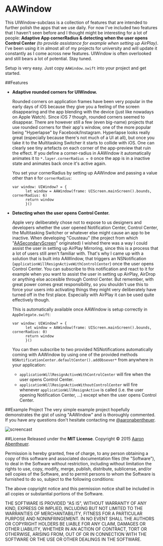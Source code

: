 # AAWindow
This UIWindow-subclass is a collection of features that are intended to further polish the apps that we use daily.
For now I've included two features that I haven't seen before and I thought might be interesting for a lot of people: **Adaptive App cornerRadius & detecting when the user opens Control Center** *(to provide assistance for example when setting up AirPlay)*. I've been using it in almost all of my projects for university and will update it constantly as I come across new features. UIWindow is often overlooked and still bears a lot of potential. Stay tuned.

Setup is very easy. Just copy `AAWindow.swift` into your project and get started.

##Features
* **Adaptive rounded corners for UIWindow.**

  Rounded corners on application frames have been very popular in the early days of iOS because they give you a feeling of the screen disappearing and the app blending with the device (just like nowadays on Apple Watch). Since iOS 7 though, rounded corners seemed to disappear. There are however still a few (even big-name) projects that use rounded corners for their app's window, one of the more popular being "Hyperlapse" by Facebook/Instagram. Hyperlapse looks really great (especially because there's not much of a UI at all), but once you take it to the Multitasking Switcher it starts to collide with iOS. One can clearly see tiny artefacts on each corner of the app-preview that ruin the effect. If you define a corner-radius in AAWindow it automatically animates it to `*.layer.cornerRadius = 0` once the app is in a inactive state and animates back once it's active again.
  
  You set your cornerRadius by setting up AAWindow and passing a value other than `0` for `cornerRadius`:
  
  ```    
  var window: UIWindow? = {
        let window = AAWindow(frame: UIScreen.mainScreen().bounds, cornerRadius: 6)
        return window
        }()
  ```
  
* **Detecting when the user opens Control Center.**

  Apple very deliberately chose not to expose to us designers and developers whether the user opened Notification Center, Control Center, the Multitasking Switcher or whatever else might cause an app to be inactive. When developing "Cousteau" (the project from which "[AASecondaryScreen](https://github.com/aaronabentheuer/AASecondaryScreen)" originated) I wished there was a way I could assist the user in setting up AirPlay Mirroring, since this is a process that a lot of users still aren't familiar with. That's why I came up with a solution that is built into AAWindow, that triggers an NSNotification (`applicationWillResignActiveWithControlCenter`) once the user opens Control Center. You can subscribe to this notification and react to it for example when you want to assist the user in setting up AirPlay, AirDrop or anything else accesible through Control Center. But remember, with great power comes great responsibility, so you shouldn't use this to force your users into activating things they might very deliberately have turned off in the first place. Especially with AirPlay it can be used quite effectively though.
  
  This is automatically available once AAWindow is setup correctly in `AppDelegate.swift`:
  
  ```    
  var window: UIWindow? = {
        let window = AAWindow(frame: UIScreen.mainScreen().bounds, cornerRadius: 0)
        return window
        }()
  ```
  
  You can then subscribe to two provided NSNotifications automatically coming with AAWindow by using one of the provided methods `NSNotificationCenter.defaultCenter().addObsever*` from anywhere in your application:
  
  * `applicationWillResignActiveWithControlCenter` will fire when the user opens Control Center.
  * `applicationWillResignActiveWithoutControlCenter` will fire whenever `applicationWillResignActive` is called (i.e. the user opening Notification Center, …) except when the user opens Control Center.

##Example Project
The very simple example project hopefully demonstrates the gist of using "AAWindow" and is thoroughly commented. If you have any questions don't hesitate contacting me [@aaronabentheuer](http://www.twitter.com/aaronabentheuer).

![screencast](https://github.com/aaronabentheuer/AAWindow/blob/master/screencast.gif)

##License
Released under the **MIT License**.
Copyright © 2015 [Aaron Abentheuer](http://www.aaronabentheuer.com).

Permission is hereby granted, free of charge, to any person obtaining a copy of this software and associated documentation files (the "Software"), to deal in the Software without restriction, including without limitation the rights to use, copy, modify, merge, publish, distribute, sublicense, and/or sell copies of the Software, and to permit persons to whom the Software is furnished to do so, subject to the following conditions:

The above copyright notice and this permission notice shall be included in all copies or substantial portions of the Software.

THE SOFTWARE IS PROVIDED "AS IS", WITHOUT WARRANTY OF ANY KIND, EXPRESS OR IMPLIED, INCLUDING BUT NOT LIMITED TO THE WARRANTIES OF MERCHANTABILITY, FITNESS FOR A PARTICULAR PURPOSE AND NONINFRINGEMENT. IN NO EVENT SHALL THE AUTHORS OR COPYRIGHT HOLDERS BE LIABLE FOR ANY CLAIM, DAMAGES OR OTHER LIABILITY, WHETHER IN AN ACTION OF CONTRACT, TORT OR OTHERWISE, ARISING FROM, OUT OF OR IN CONNECTION WITH THE SOFTWARE OR THE USE OR OTHER DEALINGS IN THE SOFTWARE.
